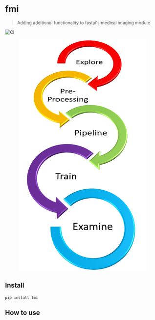 # fmi
> Adding additional functionality to fastai's medical imaging module


![CI](https://github.com/asvcode/fmi/workflows/CI/badge.svg)

<p align="center">
  <img width="417" height="757" hspace="20" src="nbs/images/graphic6.PNG">
</p>

## Install

`pip install fmi`

## How to use
